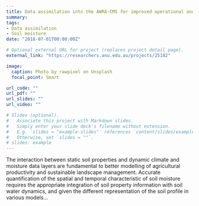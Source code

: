 ```yaml
---
title: Data assimilation into the AWRA-CMS for improved operational and forecast modelling
summary:
tags:
- Data assimilation
- Soil moisture
date: "2018-07-01T00:00:00Z"

# Optional external URL for project (replaces project detail page).
external_link: "https://researchers.anu.edu.au/projects/25182"

image:
  caption: Photo by rawpixel on Unsplash
  focal_point: Smart

url_code: ""
url_pdf: ""
url_slides: ""
url_video: ""

# Slides (optional).
#   Associate this project with Markdown slides.
#   Simply enter your slide deck's filename without extension.
#   E.g. `slides = "example-slides"` references `content/slides/example-slides.md`.
#   Otherwise, set `slides = ""`.
# slides: example
---
```


The interaction between static soil properties and dynamic climate and moisture data layers are fundamental to better modelling of agricultural productivity and sustainable landscape management. Accurate quantification of the spatial and temporal characteristic of soil moisture requires the appropriate integration of soil property information with soil water dynamics, and given the different representation of the soil profile in various models...

